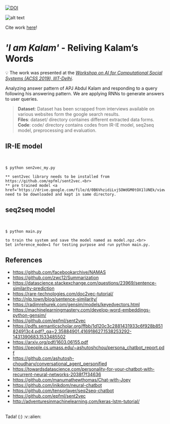 [![DOI](https://zenodo.org/badge/DOI/10.13140/RG.2.2.28964.09602.svg)](https://www.researchgate.net/deref/http%3A%2F%2Fdx.doi.org%2F10.13140%2FRG.2.2.28964.09602?_sg%5B0%5D=ApGORUVG1cBpNrnt9rvmz-ph0V9Q1S-B0MNYPCFbHB_CIqf9M4-2aqvNXMKavH-5plON5qiVr3nw4ots-C1J88exnw.ieGbmNeyS6_ywMiraavaTI9s-uUHq6x6S6AXlePwTKqf6VCcbbdeh5nirtz6xeJVCu7udFxrw7bJ-b3HqXMQbA)

<!---Readme for @ https://github.com/shrebox/I-am-Kalam--->

![alt text](https://github.com/shrebox/Personified-Chatbot-I-am-Kalam/blob/master/Poster-1.jpg)

Cite work [here](https://www.researchgate.net/publication/343963547_I_am_Kalam_-_Analyzing_and_Generating_Kalam's_Answer_Patterns)!

# *'I am Kalam'* - Reliving Kalam’s Words

:bulb: The work was presented at the [_Workshop on AI for Computational Social Systems (ACSS 2019), IIIT-Delhi_](http://lcs2.iiitd.edu.in/acss19/).

Analyzing answer pattern of APJ Abdul Kalam and responding to a query following his answering pattern. We are applying RNNs to generate answers to user queries. 

> **Dataset**: Dataset has been scrapped from interviews available on various websites form the google search results.<br/>
> **Files**: dataset/ directory containes different extracted data forms.<br/>
> **Code**: code/ directory contains codes from IR-IE model, seq2seq model, preprocessing and evaluation.

<h2>IR-IE model</h2> <br>

	$ python sen2vec_my.py

	** sent2vec library needs to be installed from https://github.com/epfml/sent2vec.<br>
	** pre trained model <a href='https://drive.google.com/file/d/0B6VhzidiLvjSOWdGM0tOX1lUNEk/view'>torontobooks_unigrams.bin</a> need to be downloaded and kept in same directory.

<h2>seq2seq model</h2> <br>

	$ python main.py 
	
	to train the system and save the model named as model.npz.<br>
	Set inference_mode=1 for testing purpose and run python main.py.

## References
- https://github.com/facebookarchive/NAMAS <br>
- https://github.com/zwc12/Summarization <br>
- https://datascience.stackexchange.com/questions/23969/sentence-similarity-prediction <br>
- https://rare-technologies.com/doc2vec-tutorial/ <br>
- http://nlp.town/blog/sentence-similarity/ <br>
- https://radimrehurek.com/gensim/models/keyedvectors.html <br>
- https://machinelearningmastery.com/develop-word-embeddings-python-gensim/ <br>
- https://github.com/epfml/sent2vec <br>
- https://pdfs.semanticscholar.org/ffbb/1d120c3c2881431933c6f928b851824913c4.pdf?_ga=2.35884901.416918627.1538253292-1431390683.1533485502<br>
- https://arxiv.org/pdf/1603.06155.pdf <br>
- https://people.cs.umass.edu/~ashutoshchou/persona_chatbot_report.pdf <br>
- https://github.com/ashutosh-choudhary/conversational_agent_personified<br>
- https://towardsdatascience.com/personality-for-your-chatbot-with-recurrent-neural-networks-2038f7f34636<br>
- https://github.com/manumathewthomas/Chat-with-Joey<br>
- https://github.com/inikdom/neural-chatbot<br>
- https://github.com/tensorlayer/seq2seq-chatbot <br>
- https://github.com/epfml/sent2vec <br>
- http://adventuresinmachinelearning.com/keras-lstm-tutorial/

<br>
Tada! (:) :v::alien: 
